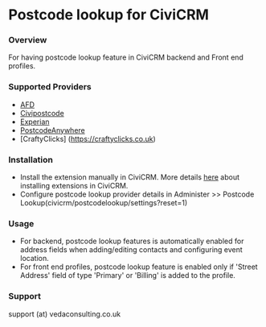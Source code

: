 # Postcode lookup for CiviCRM #

### Overview ###

For having postcode lookup feature in CiviCRM backend and Front end profiles.

### Supported Providers ###

* [AFD](http://www.afd.co.uk)
* [Civipostcode](http://civipostcode.com/)
* [Experian](http://www.qas.co.uk)
* [PostcodeAnywhere](http://www.postcodeanywhere.co.uk/)
* [CraftyClicks] (https://craftyclicks.co.uk)

### Installation ###

* Install the extension manually in CiviCRM. More details [here](http://wiki.civicrm.org/confluence/display/CRMDOC/Extensions#Extensions-Installinganewextension) about installing extensions in CiviCRM.
* Configure postcode lookup provider details in Administer >> Postcode Lookup(civicrm/postcodelookup/settings?reset=1)

### Usage ###

* For backend, postcode lookup features is automatically enabled for address fields when adding/editing contacts and configuring event location.
* For front end profiles, postcode lookup feature is enabled only if 'Street Address' field of type 'Primary' or 'Billing' is added to the profile.

### Support ###

support (at) vedaconsulting.co.uk